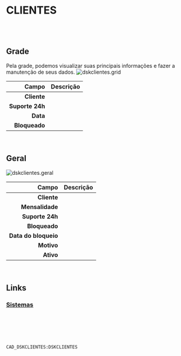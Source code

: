 # CLIENTES
<br>
<br>

## Grade
Pela grade, podemos visualizar suas principais informações e fazer a manutenção de seus dados.
![dskclientes.grid](https://raw.githubusercontent.com/netforcews/docs-erp/master/geral/imagens/dskclientes.grid.png)

Campo | Descrição
--:|---
**Cliente** | 
**Suporte 24h** | 
**Data** | 
**Bloqueado** | 
<br>

## Geral
![dskclientes.geral](https://raw.githubusercontent.com/netforcews/docs-erp/master/geral/imagens/dskclientes.geral.png)

Campo | Descrição
--:|---
**Cliente** | 
**Mensalidade** | 
**Suporte 24h** | 
**Bloqueado** | 
**Data do bloqueio** | 
**Motivo** | 
**Ativo** | 
<br>

## Links
### [Sistemas](/geral/dskclientesistemas.md)
<br>
<br>
<br>
<br>

```CAD_DSKCLIENTES:DSKCLIENTES```

